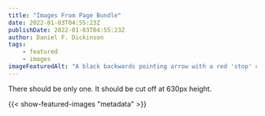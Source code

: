 ```yaml
---
title: "Images From Page Bundle"
date: 2022-01-03T04:55:23Z
publishDate: 2022-01-03T04:55:23Z
author: Daniel F. Dickinson
tags:
    - featured
    - images
imageFeaturedAlt: "A black backwards pointing arrow with a red 'stop' circle over the top"
---
```


There should be only one. It should be cut off at 630px height.

{{< show-featured-images "metadata" >}}
